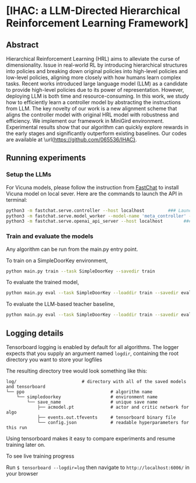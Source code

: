 # [IHAC: a LLM-Directed Hierarchical Reinforcement Learning Framework]

## Abstract 
Hierarchical Reinforcement Learning (HRL) aims to alleviate the curse of dimensionality. Issue in real-world RL by introducing hierarchical structures into policies and breaking down original policies into high-level policies and low-level policies, aligning more closely with how humans learn complex tasks. Recent works introduced large language model (LLM) as a candidate to provide high-level policies due to its power of representation. However, deploying LLM is both time and resource-consuming. In this work, we study how to efficiently learn a controller model by abstracting the instructions from LLM. The key novelty of our work is a new alignment scheme that aligns the controller model with original HRL model with robustness and efficiency. We implement our framework in MiniGird environment. Experimental results show that our algorithm can quickly explore rewards in the early stages and significantly outperform existing baselines. Our codes are available at \url{https://github.com/065536/IHAC}.

<!-- ## Purpose
This repo is intended to serve as a foundation with which you can reproduce the results of the experiments detailed in our paper, [Large Language Model as a Policy Teacher for Training Reinforcement Learning Agents](https://arxiv.org/abs/2311.13373). -->


## Running experiments
### Setup the LLMs

For Vicuna models, please follow the instruction from [FastChat](https://github.com/lm-sys/FastChat) to install Vicuna model on local sever. Here are the commands to launch the API in terminal: 

```bash
python3 -m fastchat.serve.controller --host localhost         ### Launch the controller
python3 -m fastchat.serve.model_worker --model-name 'meta_controller' --model-path lmsys/vicuna-7b-v1.5  ### Launch the model worker
python3 -m fastchat.serve.openai_api_server --host localhost        ### Launch the API
```


### Train and evaluate the models
Any algorithm can be run from the main.py entry point.

To train on a SimpleDoorKey environment,

```bash
python main.py train --task SimpleDoorKey --savedir train
```

<!--to train with given query result from LLM as teacher,

```bash
python main.py train --task SimpleDoorKey --savedir train --offline_planner
```-->

To evaluate the trained model,

```bash
python main.py eval --task SimpleDoorKey --loaddir train --savedir eval
```

To evaluate the LLM-based teacher baseline,
```bash
python main.py eval --task SimpleDoorKey --loaddir train --savedir eval --eval_teacher
```

## Logging details 
Tensorboard logging is enabled by default for all algorithms. The logger expects that you supply an argument named ```logdir```, containing the root directory you want to store your logfiles

The resulting directory tree would look something like this:
```
log/                         # directory with all of the saved models and tensorboard 
└── ppo                                 # algorithm name
    └── simpledoorkey                   # environment name
        └── save_name                   # unique save name 
            ├── acmodel.pt              # actor and critic network for algo
            ├── events.out.tfevents     # tensorboard binary file
            └── config.json             # readable hyperparameters for this run
```

Using tensorboard makes it easy to compare experiments and resume training later on.

To see live training progress

Run ```$ tensorboard --logdir=log``` then navigate to ```http://localhost:6006/``` in your browser

<!-- ## Citation
If you find [our work](https://arxiv.org/abs/2311.13373) useful, please kindly cite: 
```bibtex
@article{zhou2023large,
  title={Large Language Model as a Policy Teacher for Training Reinforcement Learning Agents},
  author={Zhou, Zihao and Hu, Bin and Zhao, Chenyang and Zhang, Pu and Liu, Bin},
  journal={arXiv preprint arXiv:2311.13373},
  year={2023}
}
``` -->



